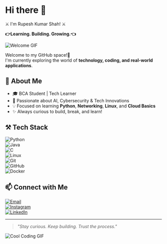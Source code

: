 # Hi there 👋
⚔️ I'm Rupesh Kumar Shah! ⚔️



**👉Learning. Building. Growing.👈**

![Welcome GIF](https://media.giphy.com/media/qgQUggAC3Pfv687qPC/giphy.gif)

Welcome to my GitHub space!🙏  
I'm currently exploring the world of **technology, coding, and real-world applications**.

## 🚀 About Me  
- 🎓 BCA Student | Tech Learner  
- 🤖 Passionate about AI, Cybersecurity & Tech Innovations  
- 💡 Focused on learning **Python**, **Networking**, **Linux**, and **Cloud Basics**  
- ✨ Always curious to build, break, and learn!

## ⚒️ Tech Stack  
![Python](https://img.shields.io/badge/Python-3776AB?style=flat&logo=python&logoColor=white)  
![Java](https://img.shields.io/badge/Java-007396?style=flat&logo=java&logoColor=white)  
![C](https://img.shields.io/badge/C-00599C?style=flat&logo=c&logoColor=white)  
![Linux](https://img.shields.io/badge/Linux-FCC624?style=flat&logo=linux&logoColor=black)  
![Git](https://img.shields.io/badge/Git-F05032?style=flat&logo=git&logoColor=white)  
![GitHub](https://img.shields.io/badge/GitHub-181717?style=flat&logo=github&logoColor=white)  
![Docker](https://img.shields.io/badge/Docker-2496ED?style=flat&logo=docker&logoColor=white)

## 📫 Connect with Me  
[![Email](https://img.shields.io/badge/Gmail-D14836?style=flat&logo=gmail&logoColor=white)](mailto:shahrupesh511@gmail.com)  
[![Instagram](https://img.shields.io/badge/Instagram-E4405F?style=flat&logo=instagram&logoColor=white)](https://instagram.com/rupeshshah450)  
[![LinkedIn](https://img.shields.io/badge/LinkedIn-0077B5?style=flat&logo=linkedin&logoColor=white)](https://www.linkedin.com/in/rupesh-kumar-shah-691458292)

---

> *"Stay curious. Keep building. Trust the process."*

![Cool Coding GIF](https://media.giphy.com/media/f3iwJFOVOwuy7K6FFw/giphy.gif)
